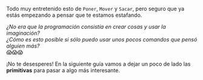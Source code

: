 Todo muy entretenido esto de `Poner`, `Mover` y `Sacar`, pero seguro que ya estás empezando a pensar que te estamos estafando.

_¿No era que la programación consistía en crear cosas y usar la imaginación?_
<br>
_¿Cómo es esto posible si sólo puedo usar unos pocos comandos que pensó alguien más?_
<br>
:scream::scream::scream:

¡No te desesperes! En la siguiente guía vamos a dejar un poco de lado las **primitivas** para pasar a algo más interesante.